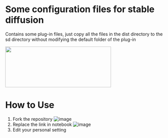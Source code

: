 # Some configuration files for stable diffusion

Contains some plug-in files, just copy all the files in the dist directory to the sd directory without modifying the default folder of the plug-in

[<img src="https://upload.wikimedia.org/wikipedia/commons/7/7c/Kaggle_logo.png" width="334" height="129">](https://www.kaggle.com/code/yiyiooo/stable-diffusion-webui-novelai)

# How to Use
1. Fork the repository
![image](https://user-images.githubusercontent.com/115693126/220054420-807636de-db74-41e1-8b54-9568b3d3de89.png)
2. Replace the link in notebook
![image](https://user-images.githubusercontent.com/115693126/220054896-eafd3886-28a5-4269-a263-fba27a700f27.png)
3. Edit your personal setting
